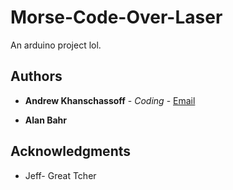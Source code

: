 # Morse-Code-Over-Laser

An arduino project lol.

## Authors

* **Andrew Khanschassoff** - *Coding* - [Email](mailto:khansa@rpi.edu)

* **Alan Bahr**

## Acknowledgments

* Jeff- Great Tcher
